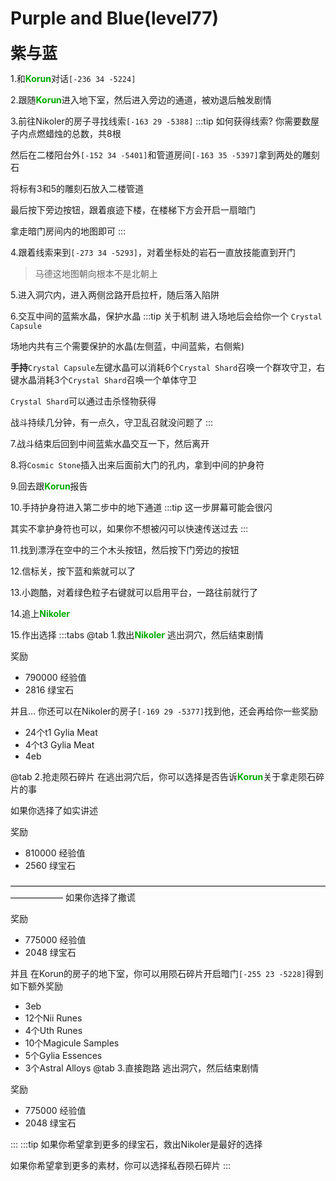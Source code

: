 # Purple and Blue(level77)
<span style="font-size: 25px;">**紫与蓝**</span>

1.和<font color=00AA00>**Korun**</font>对话`[-236 34 -5224]`

2.跟随<font color=00AA00>**Korun**</font>进入地下室，然后进入旁边的通道，被劝退后触发剧情

3.前往Nikoler的房子寻找线索`[-163 29 -5388]`
:::tip 如何获得线索?
你需要数屋子内点燃蜡烛的总数，共8根

然后在二楼阳台外`[-152 34 -5401]`和管道房间`[-163 35 -5397]`拿到两处的雕刻石

将标有3和5的雕刻石放入二楼管道

最后按下旁边按钮，跟着痕迹下楼，在楼梯下方会开启一扇暗门

拿走暗门房间内的地图即可
:::

4.跟着线索来到`[-273 34 -5293]`，对着坐标处的岩石一直放技能直到开门
>马德这地图朝向根本不是北朝上

5.进入洞穴内，进入两侧岔路开启拉杆，随后落入陷阱

6.交互中间的蓝紫水晶，保护水晶
:::tip 关于机制
进入场地后会给你一个 `Crystal Capsule`

场地内共有三个需要保护的水晶(左侧蓝，中间蓝紫，右侧紫)

**手持**`Crystal Capsule`左键水晶可以消耗6个`Crystal Shard`召唤一个群攻守卫，右键水晶消耗3个`Crystal Shard`召唤一个单体守卫

`Crystal Shard`可以通过击杀怪物获得

战斗持续几分钟，有一点久，守卫乱召就没问题了
:::

7.战斗结束后回到中间蓝紫水晶交互一下，然后离开

8.将`Cosmic Stone`插入出来后面前大门的孔内，拿到中间的护身符

9.回去跟<font color=00AA00>**Korun**</font>报告

10.手持护身符进入第二步中的地下通道
:::tip
这一步屏幕可能会很闪

其实不拿护身符也可以，如果你不想被闪可以快速传送过去
:::

11.找到漂浮在空中的三个木头按钮，然后按下门旁边的按钮

12.信标关，按下蓝和紫就可以了

13.小跑酷，对着绿色粒子右键就可以启用平台，一路往前就行了

14.追上<font color=00AA00>**Nikoler**</font>

15.作出选择
:::tabs
@tab 1.救出<font color=00AA00>**Nikoler**</font>
逃出洞穴，然后结束剧情

奖励
+ 790000 经验值
+ 2816 绿宝石
  
并且...
你还可以在Nikoler的房子`[-169 29 -5377]`找到他，还会再给你一些奖励
+ 24个t1 Gylia Meat
+ 4个t3 Gylia Meat
+ 4eb

@tab 2.抢走陨石碎片
在逃出洞穴后，你可以选择是否告诉<font color=00AA00>**Korun**</font>关于拿走陨石碎片的事

如果你选择了如实讲述

奖励
+ 810000 经验值
+ 2560 绿宝石
  
——————————————————————————————————————————
如果你选择了撒谎

奖励
+ 775000 经验值
+ 2048 绿宝石
  
并且
在Korun的房子的地下室，你可以用陨石碎片开启暗门`[-255 23 -5228]`得到如下额外奖励
+ 3eb
+ 12个Nii Runes
+ 4个Uth Runes
+ 10个Magicule Samples
+ 5个Gylia Essences
+ 3个Astral Alloys
@tab 3.直接跑路
逃出洞穴，然后结束剧情

奖励
+ 775000 经验值
+ 2048 绿宝石

:::
:::tip
如果你希望拿到更多的绿宝石，救出Nikoler是最好的选择

如果你希望拿到更多的素材，你可以选择私吞陨石碎片
:::
